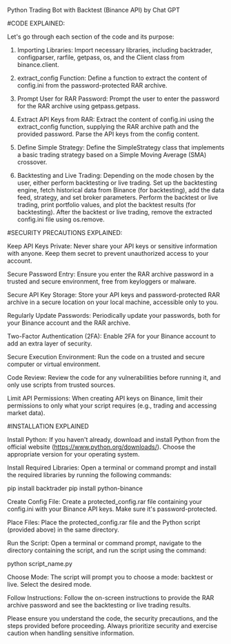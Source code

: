 Python Trading Bot with Backtest (Binance API) by Chat GPT

#CODE EXPLAINED:

Let's go through each section of the code and its purpose:

1. Importing Libraries: Import necessary libraries, including backtrader, configparser, rarfile, getpass, os, and the Client class from binance.client.

2. extract_config Function: Define a function to extract the content of config.ini from the password-protected RAR archive.

3. Prompt User for RAR Password: Prompt the user to enter the password for the RAR archive using getpass.getpass.

4. Extract API Keys from RAR: Extract the content of config.ini using the extract_config function, supplying the RAR archive path and the provided password. Parse the API keys from the config content.

5. Define Simple Strategy: Define the SimpleStrategy class that implements a basic trading strategy based on a Simple Moving Average (SMA) crossover.

6. Backtesting and Live Trading: Depending on the mode chosen by the user, either perform backtesting or live trading. Set up the backtesting engine, fetch historical data from Binance (for backtesting), add the data feed, strategy, and set broker parameters. Perform the backtest or live trading, print portfolio values, and plot the backtest results (for backtesting). After the backtest or live trading, remove the extracted config.ini file using os.remove.

#SECURITY PRECAUTIONS EXPLAINED:

Keep API Keys Private: Never share your API keys or sensitive information with anyone. Keep them secret to prevent unauthorized access to your account.

Secure Password Entry: Ensure you enter the RAR archive password in a trusted and secure environment, free from keyloggers or malware.

Secure API Key Storage: Store your API keys and password-protected RAR archive in a secure location on your local machine, accessible only to you.

Regularly Update Passwords: Periodically update your passwords, both for your Binance account and the RAR archive.

Two-Factor Authentication (2FA): Enable 2FA for your Binance account to add an extra layer of security.

Secure Execution Environment: Run the code on a trusted and secure computer or virtual environment.

Code Review: Review the code for any vulnerabilities before running it, and only use scripts from trusted sources.

Limit API Permissions: When creating API keys on Binance, limit their permissions to only what your script requires (e.g., trading and accessing market data).

#INSTALLATION EXPLAINED

Install Python: If you haven't already, download and install Python from the official website (https://www.python.org/downloads/). Choose the appropriate version for your operating system.

Install Required Libraries: Open a terminal or command prompt and install the required libraries by running the following commands:

pip install backtrader
pip install python-binance

Create Config File: Create a protected_config.rar file containing your config.ini with your Binance API keys. Make sure it's password-protected.

Place Files: Place the protected_config.rar file and the Python script (provided above) in the same directory.

Run the Script: Open a terminal or command prompt, navigate to the directory containing the script, and run the script using the command:

python script_name.py

Choose Mode: The script will prompt you to choose a mode: backtest or live. Select the desired mode.

Follow Instructions: Follow the on-screen instructions to provide the RAR archive password and see the backtesting or live trading results.

Please ensure you understand the code, the security precautions, and the steps provided before proceeding. Always prioritize security and exercise caution when handling sensitive information.




